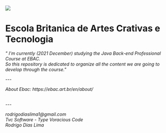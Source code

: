 <br>
<a href="https://ebac.art.br/en"><img src="https://ebaconline.com.br/_nuxt/d58908d198123d3c50c18638f58abb26.svg"></a>
<h1>Escola Britanica de Artes Crativas e Tecnologia</h1>

<em>" I'm currently (2021 December) studying the Java Back-end Professional Course at EBAC.<br> So this repository is dedicated to organize all the content we are going to develop through the course."<em>
  
<p>---</p>
About Ebac: https://ebac.art.br/en/about/
<br>
  
<br>
<p>---</p>
rodrigodiaslima1@gmail.com<br>
Tvc Software - Type Voracious Code<br>
<em>Rodrigo Dias Lima</em><br>


